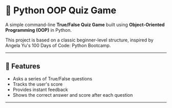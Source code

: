# 🧠 Python OOP Quiz Game

A simple command-line **True/False Quiz Game** built using **Object-Oriented Programming (OOP)** in Python.

This project is based on a classic beginner-level structure, inspired by Angela Yu's 100 Days of Code: Python Bootcamp.

---

## 🚀 Features

- Asks a series of True/False questions
- Tracks the user's score
- Provides instant feedback
- Shows the correct answer and score after each question

---



